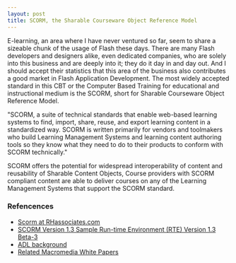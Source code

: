 ```yaml
---
layout: post
title: SCORM, the Sharable Courseware Object Reference Model
---
```


E-learning, an area where I have never ventured so far, seem to share a sizeable chunk of the usage of Flash these days. There are many Flash developers and designers alike, even dedicated companies, who are solely into this business and are deeply into it; they do it day in and day out. And I should accept their statistics that this area of the business also contributes a good market in Flash Application Development. The most widely accepted standard in this CBT or the Computer Based Training for educational and instructional medium is the SCORM, short for Sharable Courseware Object Reference Model.

"SCORM, a suite of technical standards that enable web-based learning systems to find, import, share, reuse, and export learning content in a standardized way. SCORM is written primarily for vendors and toolmakers who build Learning Management Systems and learning content authoring tools so they know what they need to do to their products to conform with SCORM technically."

SCORM offers the potential for widespread interoperability of content and reusability of Sharable Content Objects, Course providers with SCORM compliant content are able to deliver courses on any of the Learning Management Systems that support the SCORM standard.

### Refencences

- <a href="http://www.rhassociates.com/scorm.htm" title="scorm">Scorm at RHassociates.com</a>
- <a href="http://www.rhassociates.com/scorm.htm" title="SCORM Version 1.3 Sample Run-time Environment (RTE) Version 1.3 Beta-3">SCORM Version 1.3 Sample Run-time Environment (RTE) Version 1.3 Beta-3</a>
- <a href="http://www.rhassociates.com/adl_background.htm" title="adl background">ADL background</a>
- <a href="http://www.macromedia.com/resources/elearning/whitepapers.html" title="macromedia white paper relating to scorm">Related Macromedia White Papers</a>
